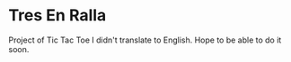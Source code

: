 # Tres En Ralla

Project of Tic Tac Toe I didn't translate to English. Hope to be able to do it soon.
